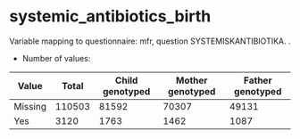 # systemic_antibiotics_birth
Variable mapping to questionnaire: mfr, question SYSTEMISKANTIBIOTIKA.
.
- Number of values:

| Value | Total | Child genotyped | Mother genotyped | Father genotyped |
| ----- | ----- | --------------- | ---------------- | ---------------- |
| Missing | 110503 | 81592 | 70307 | 49131 |
| Yes | 3120 | 1763 | 1462 |1087 |



